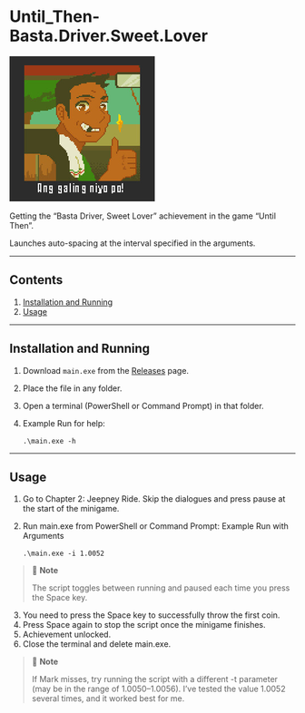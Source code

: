 # Until_Then-Basta.Driver.Sweet.Lover

![Achievement icon](./images/achievement_icon.jpg)

Getting the “Basta Driver, Sweet Lover” achievement in the game “Until Then”.

Launches auto-spacing at the interval specified in the arguments.

---

## Contents

1. [Installation and Running](#installation-and-running)
2. [Usage](#usage)

---

## Installation and Running

1. Download `main.exe` from the [Releases](https://github.com/fallmute/Until_Then-Basta.Driver.Sweet.Lover/releases) page.  
2. Place the file in any folder.
3. Open a terminal (PowerShell or Command Prompt) in that folder.
4. Example Run for help:
   
   ```
   .\main.exe -h
   ```

---

## Usage

1. Go to Chapter 2: Jeepney Ride. Skip the dialogues and press pause at the start of the minigame.
2. Run main.exe from PowerShell or Command Prompt:
   Example Run with Arguments
   
   ```
   .\main.exe -i 1.0052
   ```

> 📌 **Note**
>  
> The script toggles between running and paused each time you press the Space key.

3. You need to press the Space key to successfully throw the first coin.
4. Press Space again to stop the script once the minigame finishes.
5. Achievement unlocked.
6. Close the terminal and delete main.exe.

> 📌 **Note**
>  
> If Mark misses, try running the script with a different -t parameter (may be in the range of 1.0050–1.0056). I’ve tested the value 1.0052 several times, and it worked best for me.
